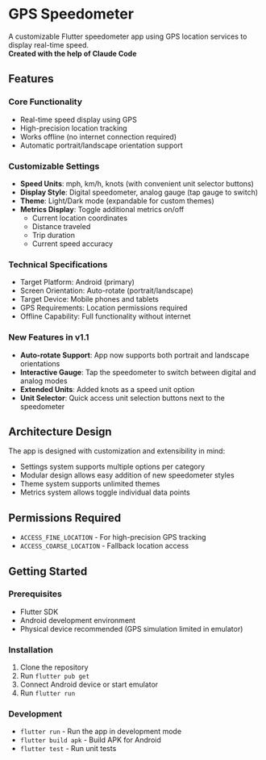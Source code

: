 # GPS Speedometer

A customizable Flutter speedometer app using GPS location services to display real-time speed.  
**Created with the help of Claude Code**

## Features

### Core Functionality
- Real-time speed display using GPS
- High-precision location tracking
- Works offline (no internet connection required)
- Automatic portrait/landscape orientation support

### Customizable Settings
- **Speed Units**: mph, km/h, knots (with convenient unit selector buttons)
- **Display Style**: Digital speedometer, analog gauge (tap gauge to switch)
- **Theme**: Light/Dark mode (expandable for custom themes)
- **Metrics Display**: Toggle additional metrics on/off
  - Current location coordinates
  - Distance traveled
  - Trip duration
  - Current speed accuracy

### Technical Specifications
- Target Platform: Android (primary)
- Screen Orientation: Auto-rotate (portrait/landscape)
- Target Device: Mobile phones and tablets
- GPS Requirements: Location permissions required
- Offline Capability: Full functionality without internet

### New Features in v1.1
- **Auto-rotate Support**: App now supports both portrait and landscape orientations
- **Interactive Gauge**: Tap the speedometer to switch between digital and analog modes
- **Extended Units**: Added knots as a speed unit option
- **Unit Selector**: Quick access unit selection buttons next to the speedometer

## Architecture Design

The app is designed with customization and extensibility in mind:
- Settings system supports multiple options per category
- Modular design allows easy addition of new speedometer styles
- Theme system supports unlimited themes
- Metrics system allows toggle individual data points

## Permissions Required
- `ACCESS_FINE_LOCATION` - For high-precision GPS tracking
- `ACCESS_COARSE_LOCATION` - Fallback location access

## Getting Started

### Prerequisites
- Flutter SDK
- Android development environment
- Physical device recommended (GPS simulation limited in emulator)

### Installation
1. Clone the repository
2. Run `flutter pub get`
3. Connect Android device or start emulator
4. Run `flutter run`

### Development
- `flutter run` - Run the app in development mode
- `flutter build apk` - Build APK for Android
- `flutter test` - Run unit tests
